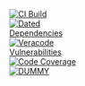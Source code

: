 <!-- START PavanMudigonda/coverage-reporter@main/badge-template.md --><svg fill="none" viewBox="0 0 120 120" width="120" height="120" xmlns="http://www.w3.org/2000/svg">
  <foreignObject width="100%" height="100%">
    <div xmlns="http://www.w3.org/1999/xhtml">
      <a href="">
<img alt="CI Build" src="https://github.com/PavanMudigonda/action-dynamic-readme/actions/workflows/$GITHUB_WORKFLOW/badge.svg?branch=main>
      </a>
<br/>
<img alt="Stale Pull Requests" src=".github/badges/stale-pr-count.svg">
<br/>
<img alt="Dated Dependencies" src=".github/badges/dated-dependency-count.svg">
<br/>
<img alt="Veracode Vulnerabilities" src=".github/badges/veracode-vulnerability-counts.svg">
<br/>
<img alt="Code Coverage" src=".github/badges/code-coverage.svg">
<br/>
<img alt="DUMMY" src=".github/badges/dummy.svg">
<br/>
<img alt="test" src=".github/badges/test.svg">
<br/> 
<img alt="test123" src=".github/badges/test123.svg">
<br/>
<img alt="test12e3ew3" src=".github/badges/test1ewewew23.svg">
<br/>
<img alt="Latest Release" src=".github/badges/latest-release.svg">
    </div>
  </foreignObject>
  </svg>

<!-- END PavanMudigonda/coverage-reporter@main/badge-template.md -->
---
hi there how are you hi there how are you 

